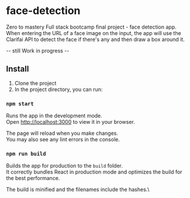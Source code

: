 # face-detection
Zero to mastery Full stack bootcamp final project - face detection app.
When entering the URL of a face image on the input, the app will use the Clarifai API to detect the face if there's any and then draw a box around it. 

-- still Work in progress --

## Install

1. Clone the project
2. In the project directory, you can run:

### `npm start`

Runs the app in the development mode.\
Open [http://localhost:3000](http://localhost:3000) to view it in your browser.

The page will reload when you make changes.\
You may also see any lint errors in the console.

### `npm run build`

Builds the app for production to the `build` folder.\
It correctly bundles React in production mode and optimizes the build for the best performance.

The build is minified and the filenames include the hashes.\
